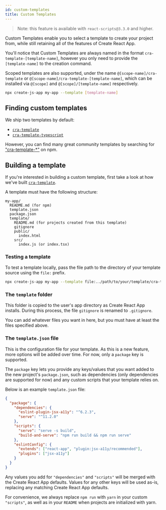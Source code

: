 ```yaml
---
id: custom-templates
title: Custom Templates
---
```


> Note: this feature is available with `react-scripts@3.3.0` and higher.

Custom Templates enable you to select a template to create your project from, while still retaining all of the features of Create React App.

You'll notice that Custom Templates are always named in the format `cra-template-[template-name]`, however you only need to provide the `[template-name]` to the creation command.

Scoped templates are also supported, under the name `@[scope-name]/cra-template` or `@[scope-name]/cra-template-[template-name]`, which can be installed via `@[scope]` and `@[scope]/[template-name]` respectively.

```sh
npx create-js-app my-app --template [template-name]
```

## Finding custom templates

We ship two templates by default:

- [`cra-template`](https://github.com/facebook/create-js-app/tree/master/packages/cra-template)
- [`cra-template-typescript`](https://github.com/facebook/create-js-app/tree/master/packages/cra-template-typescript)

However, you can find many great community templates by searching for ["cra-template-\*"](https://www.npmjs.com/search?q=cra-template-*) on npm.

## Building a template

If you're interested in building a custom template, first take a look at how we've built [`cra-template`](https://github.com/facebook/create-js-app/tree/master/packages/cra-template).

A template must have the following structure:

```
my-app/
  README.md (for npm)
  template.json
  package.json
  template/
    README.md (for projects created from this template)
    gitignore
    public/
      index.html
    src/
      index.js (or index.tsx)
```

### Testing a template

To test a template locally, pass the file path to the directory of your template source using the `file:` prefix.

```sh
npx create-js-app my-app --template file:../path/to/your/template/cra-template-[template-name]
```

### The `template` folder

This folder is copied to the user's app directory as Create React App installs. During this process, the file `gitignore` is renamed to `.gitignore`.

You can add whatever files you want in here, but you must have at least the files specified above.

### The `template.json` file

This is the configuration file for your template. As this is a new feature, more options will be added over time. For now, only a `package` key is supported.

The `package` key lets you provide any keys/values that you want added to the new project's `package.json`, such as dependencies (only dependencies are supported for now) and any custom scripts that your template relies on.

Below is an example `template.json` file:

```json
{
  "package": {
    "dependencies": {
      "eslint-plugin-jsx-a11y": "^6.2.3",
      "serve": "^11.2.0"
    },
    "scripts": {
      "serve": "serve -s build",
      "build-and-serve": "npm run build && npm run serve"
    },
    "eslintConfig": {
      "extends": ["react-app", "plugin:jsx-a11y/recommended"],
      "plugins": ["jsx-a11y"]
    }
  }
}
```

Any values you add for `"dependencies"` and `"scripts"` will be merged with the Create React App defaults. Values for any other keys will be used as-is, replacing any matching Create React App defaults.

For convenience, we always replace `npm run` with `yarn` in your custom `"scripts"`, as well as in your `README` when projects are initialized with yarn.
